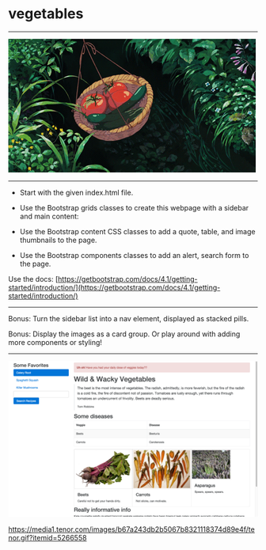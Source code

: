 # vegetables

---

![veg.gif](veg.gif)

---

- Start with the given index.html file.

- Use the Bootstrap grids classes to create this webpage with a sidebar and main content:

- Use the Bootstrap content CSS classes to add a quote, table, and image thumbnails to the page.

- Use the Bootstrap components classes to add an alert, search form to the page.

Use the docs: [https://getbootstrap.com/docs/4.1/getting-started/introduction/](https://getbootstrap.com/docs/4.1/getting-started/introduction/)

---

Bonus: Turn the sidebar list into a nav element, displayed as stacked pills.

Bonus: Display the images as a card group. Or play around with adding more components or styling!

---

![finished.png](finished.png)

https://media1.tenor.com/images/b67a243db2b5067b8321118374d89e4f/tenor.gif?itemid=5266558
